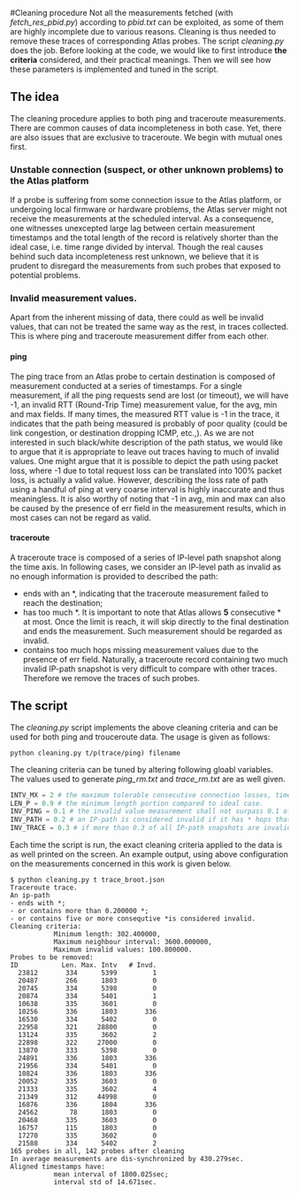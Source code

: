 #Cleaning procedure
Not all the measurements fetched (with *fetch_res_pbid.py*) according to *pbid.txt*
can be exploited, as some of them are highly incomplete due to various reasons.
Cleaning is thus needed to remove these traces of corresponding Atlas probes.
The script *cleaning.py* does the job.
Before looking at the code, we would like to first introduce **the criteria** considered,
and their practical meanings.
Then we will see how these parameters is implemented and tuned in the script.

## The idea
The cleaning procedure applies to both ping and traceroute measurements.
There are common causes of data incompleteness in both case.
Yet, there are also issues that are exclusive to traceroute.
We begin with mutual ones first.

### Unstable connection (suspect, or other unknown problems) to the Atlas platform
If a probe is suffering from some connection issue to the Atlas platform,
or undergoing local firmware or hardware problems, the Atlas server might not
receive the measurements at the scheduled interval.
As a consequence, one witnesses unexcepted large lag between certain measurement
timestamps and the total length of the record is relatively shorter than the ideal
case, i.e. time range divided by interval.
Though the real causes behind such data incompleteness rest unknown, we believe
that it is prudent to disregard the measurements from such probes that exposed to
potential problems.

### Invalid measurement values.
Apart from the inherent missing of data, there could as well be invalid values,
that can not be treated the same way as the rest, in traces collected.
This is where ping and traceroute measurement differ from each other.
#### ping
The ping trace from an Atlas probe to certain destination is composed of measurement
conducted at a series of timestamps.
For a single measurement, if all the ping requests send are lost (or timeout),
we will have -1, an invalid RTT (Round-Trip Time) measurement value, for the avg, min and max fields.
If many times, the measured RTT value is -1 in the trace, it indicates that the path being measured is
probably of poor quality (could be link congestion, or destination dropping ICMP, etc.,).
As we are not interested in such black/white description of the path status,
we would like to argue that it is appropriate to leave out traces having to much
of invalid values.
One might argue that it is possible to depict the path using packet loss, where -1
due to total request loss can be translated into 100% packet loss, is actually a valid value.
However, describing the loss rate of path using a handful of ping at very coarse interval is highly
inaccurate and thus meaningless.
It is also worthy of noting that -1 in avg, min and max can also be caused by the
presence of err field in the measurement results, which in most cases can not be regard as valid.
#### traceroute
A traceroute trace is composed of a series of IP-level path snapshot along the time axis.
In following cases, we consider an IP-level path as invalid as no enough information is provided to described the path:
- ends with an \*, indicating that the traceroute measurement failed to reach the destination;
- has too much \*. It is important to note that Atlas allows **5** consecutive \* at most.
Once the limit is reach, it will skip directly to the final destination and ends the measurement.
Such measurement should be regarded as invalid.
- contains too much hops missing measurement values due to the presence of err field.
Naturally, a traceroute record containing two much invalid IP-path snapshot is very difficult to compare with other traces.
Therefore we remove the traces of such probes.

## The script
The *cleaning.py* script implements the above cleaning criteria and can be used for both ping and trouceroute data. The usage is given as follows:
```
python cleaning.py t/p(trace/ping) filename
```
The cleaning criteria can be tuned by altering following gloabl variables.
The values used to generate *ping_rm.txt* and *trace_rm.txt* are as well given.
```python
INTV_MX = 2 # the maximum tolerable consecutive connection losses, times by interval.
LEN_P = 0.9 # the minimum length portion compared to ideal case.
INV_PING = 0.1 # the invalid value measurement shall not surpass 0.1 of ideal length.
INV_PATH = 0.2 # an IP-path is considered invalid if it has * hops that surpass 0.2 of path's total length.
INV_TRACE = 0.3 # if more than 0.3 of all IP-path snapshots are invalid, the entire trace is regarded as un-exploitable.
```
Each time the script is run, the exact cleaning criteria applied to the data is as well printed on the screen.
An example output, using above configuration on the measurements concerned in this work is given below.
```
$ python cleaning.py t trace_broot.json
Traceroute trace.
An ip-path
- ends with *;
- or contains more than 0.200000 *;
- or contains five or more consequtive *is considered invalid.
Cleaning criteria:
           Minimum length: 302.400000,
           Maximum neighbour interval: 3600.000000,
           Maximum invalid values: 100.800000.
Probes to be removed:
ID           Len. Max. Intv   # Invd.
  23812       334      5399         1
  20487       266      1803         0
  20745       334      5398         0
  20874       334      5401         1
  10638       335      3601         0
  10256       336      1803       336
  16530       334      5402         0
  22958       321     28800         0
  13124       335      3602         2
  22898       322     27000         0
  13870       333      5398         0
  24891       336      1803       336
  21956       334      5401         0
  10824       336      1803       336
  20052       335      3603         0
  21333       335      3602         4
  21349       312     44998         0
  16876       336      1804       336
  24562        78      1803         0
  20468       335      3603         0
  16757       115      1803         0
  17270       335      3602         0
  21588       334      5402         2
165 probes in all, 142 probes after cleaning
In average measurements are dis-synchronized by 430.279sec.
Aligned timestamps have:
           mean interval of 1800.025sec;
           interval std of 14.671sec.

```

